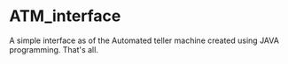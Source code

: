 # ATM_interface
A simple interface as of the Automated teller machine created using JAVA programming.
That's all.
